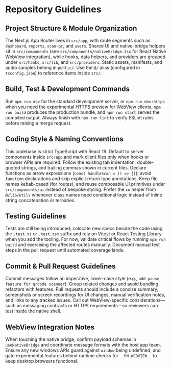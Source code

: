 # Repository Guidelines

## Project Structure & Module Organization

The Next.js App Router lives in `src/app`, with route segments such as `dashboard`, `reports`, `scan-qr`, and `users`. Shared UI and native-bridge helpers sit in `src/components` (see `src/components/nativeBridge.tsx` for React Native WebView integration), while hooks, data helpers, and providers are grouped under `src/hooks`, `src/lib`, and `src/providers`. Static assets, manifests, and audio samples belong in `public/`. Use the `@/` alias (configured in `tsconfig.json`) to reference items inside `src/`.

## Build, Test & Development Commands

Run `npm run dev` for the standard development server, or `npm run dev:https` when you need the experimental HTTPS preview for WebView clients. `npm run build` produces the production bundle, and `npm run start` serves the compiled output. Always finish with `npm run lint` to verify ESLint rules before raising a merge request.

## Coding Style & Naming Conventions

This codebase is strict TypeScript with React 19. Default to server components inside `src/app` and mark client files only when hooks or browser APIs are required. Follow the existing tab indentation, double-quoted strings, and trailing commas shown in current files. Declare functions as arrow expressions (`const handleScan = () => {}`); avoid `function` declarations and skip explicit return type annotations. Keep file names kebab-cased (for routes), and reuse composable UI primitives under `src/components/ui` instead of bespoke styling.
Prefer the `cn` helper from `@/lib/utils` whenever class names need conditional logic instead of inline string concatenation or ternaries.

## Testing Guidelines

Tests are still being introduced; colocate new specs beside the code using the `.test.ts` or `.test.tsx` suffix and rely on Vitest or React Testing Library when you add the tooling. For now, validate critical flows by running `npm run build` and exercising the affected routes manually. Document manual test steps in the pull request until automated coverage lands.

## Commit & Pull Request Guidelines

Commit messages follow an imperative, lower-case style (e.g., `add pause feature for qrcode scanner`). Group related changes and avoid bundling refactors with features. Pull requests should include a concise summary, screenshots or screen recordings for UI changes, manual verification notes, and links to any tracked issues. Call out WebView-specific considerations—such as messaging contracts or HTTPS requirements—so reviewers can test inside the native shell.

## WebView Integration Notes

When touching the native bridge, confirm payload schemas in `useNativeBridge` and coordinate message formats with the host app team. Ensure any new windows APIs guard against `window` being undefined, and gate experimental features behind runtime checks for `__RN_WEBVIEW__` to keep desktop browsers functional.
